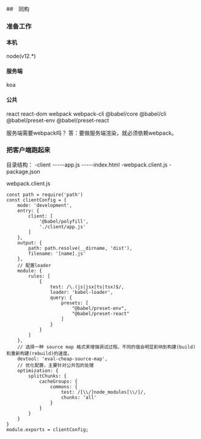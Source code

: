 ##　同构
### 准备工作
#### 本机
node(v12.*)
#### 服务端
koa
#### 公共
react
react-dom
webpack
webpack-cli
@babel/core 
@babel/cli 
@babel/preset-env
@babel/preset-react

服务端需要webpack吗？
答：要做服务端渲染，就必须依赖webpack。

### 把客户端跑起来
目录结构：
-client
-----app.js
-----index.html
-webpack.client.js
-package.json

webpack.client.js
```
const path = require('path')
const clientConfig = {
    mode: 'development',
    entry: {
        client: [
            '@babel/polyfill',
            './client/app.js'
        ]
    },
    output: {
        path: path.resolve(__dirname, 'dist'),
        filename: '[name].js'
    },
    // 配置loader
    module: {
        rules: [
            {
                test: /\.(js|jsx|ts|tsx)$/,
                loader: 'babel-loader',
                query: {
                    presets: [
                        "@babel/preset-env",
                        "@babel/preset-react"
                    ]
                }
            }
        ]
    },
    // 选择一种 source map 格式来增强调试过程。不同的值会明显影响到构建(build)和重新构建(rebuild)的速度。
    devtool: 'eval-cheap-source-map',
    // 优化配置，主要针对公共包的处理
    optimization: {
        splitChunks: {
            cacheGroups: {
                commons: {
                    test: /[\\/]node_modules[\\/]/,
                    chunks: 'all'
                }
            }
        }
    }
}
module.exports = clientConfig;
```
